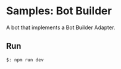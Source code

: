 # Samples: Bot Builder

A bot that implements a Bot Builder Adapter.

## Run

```bash
$: npm run dev
```
